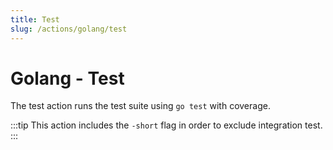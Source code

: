 ```yaml
---
title: Test
slug: /actions/golang/test
---
```


# Golang - Test

The test action runs the test suite using `go test` with coverage.

:::tip
This action includes the `-short` flag in order to exclude integration test.
:::
